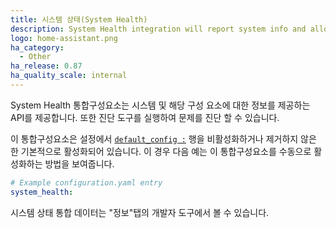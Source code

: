 ```yaml
---
title: 시스템 상태(System Health)
description: System Health integration will report system info and allow to run system diagnostics.
logo: home-assistant.png
ha_category:
  - Other
ha_release: 0.87
ha_quality_scale: internal
---
```


System Health 통합구성요소는 시스템 및 해당 구성 요소에 대한 정보를 제공하는 API를 제공합니다. 또한 진단 도구를 실행하여 문제를 진단 할 수 있습니다.

이 통합구성요소은 설정에서 [`default_config :`](https://www.home-assistant.io/integrations/default_config/) 행을 비활성화하거나 제거하지 않은 한 기본적으로 활성화되어 있습니다. 이 경우 다음 예는 이 통합구성요소를 수동으로 활성화하는 방법을 보여줍니다.

```yaml
# Example configuration.yaml entry
system_health:
```

시스템 상태 통합 데이터는 "정보"탭의 개발자 도구에서 볼 수 있습니다.